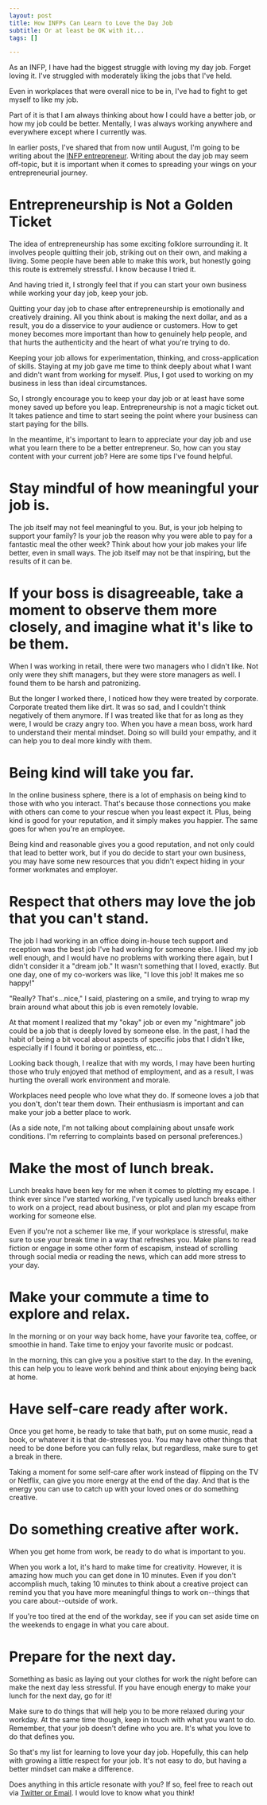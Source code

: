 ```yaml
---
layout: post
title: How INFPs Can Learn to Love the Day Job
subtitle: Or at least be OK with it...
tags: []

---
```

As an INFP, I have had the biggest struggle with loving my day job. Forget loving it. I've struggled with moderately liking the jobs that I've held.

Even in workplaces that were overall nice to be in, I've had to fight to get myself to like my job.

Part of it is that I am always thinking about how I could have a better job, or how my job could be better. Mentally, I was always working anywhere and everywhere except where I currently was.

In earlier posts, I've shared that from now until August, I'm going to be writing about the [INFP entrepreneur](https://arcadiapage.com/tags/#Season%201%20INFP%20Entrepreneur). Writing about the day job may seem off-topic, but it is important when it comes to spreading your wings on your entrepreneurial journey.

# Entrepreneurship is Not a Golden Ticket

The idea of entrepreneurship has some exciting folklore surrounding it. It involves people quitting their job, striking out on their own, and making a living. Some people have been able to make this work, but honestly going this route is extremely stressful. I know because I tried it.

And having tried it, I strongly feel that if you can start your own business while working your day job, keep your job.

Quitting your day job to chase after entrepreneurship is emotionally and creatively draining. All you think about is making the next dollar, and as a result, you do a disservice to your audience or customers. How to get money becomes more important than how to genuinely help people, and that hurts the authenticity and the heart of what you're trying to do.

Keeping your job allows for experimentation, thinking, and cross-application of skills. Staying at my job gave me time to think deeply about what I want and didn't want from working for myself. Plus, I got used to working on my business in less than ideal circumstances.

So, I strongly encourage you to keep your day job or at least have some money saved up before you leap. Entrepreneurship is not a magic ticket out. It takes patience and time to start seeing the point where your business can start paying for the bills.

In the meantime, it's important to learn to appreciate your day job and use what you learn there to be a better entrepreneur. So, how can you stay content with your current job? Here are some tips I've found helpful.

# Stay mindful of how meaningful your job is.

The job itself may not feel meaningful to you. But, is your job helping to support your family? Is your job the reason why you were able to pay for a fantastic meal the other week? Think about how your job makes your life better, even in small ways. The job itself may not be that inspiring, but the results of it can be.

# If your boss is disagreeable, take a moment to observe them more closely, and imagine what it's like to be them.

When I was working in retail, there were two managers who I didn't like. Not only were they shift managers, but they were store managers as well.  I found them to be harsh and patronizing.

But the longer I worked there, I noticed how they were treated by corporate. Corporate treated them like dirt. It was so sad, and I couldn't think negatively of them anymore. If I was treated like that for as long as they were, I would be crazy angry too. When you have a mean boss, work hard to understand their mental mindset. Doing so will build your empathy, and it can help you to deal more kindly with them.

# Being kind will take you far.

In the online business sphere, there is a lot of emphasis on being kind to those with who you interact. That's because those connections you make with others can come to your rescue when you least expect it. Plus, being kind is good for your reputation, and it simply makes you happier. The same goes for when you're an employee.

Being kind and reasonable gives you a good reputation, and not only could that lead to better work, but if you do decide to start your own business, you may have some new resources that you didn't expect hiding in your former workmates and employer.

# Respect that others may love the job that you can't stand.

The job I had working in an office doing in-house tech support and reception was the best job I've had working for someone else. I liked my job well enough, and I would have no problems with working there again, but I didn't consider it a "dream job." It wasn't something that I loved, exactly. But one day, one of my co-workers was like, "I love this job! It makes me so happy!"

"Really? That's...nice," I said, plastering on a smile, and trying to wrap my brain around what about this job is even remotely lovable.

At that moment I realized that my "okay" job or even my "nightmare" job could be a job that is deeply loved by someone else. In the past, I had the habit of being a bit vocal about aspects of specific jobs that I didn't like, especially if I found it boring or pointless, etc...

Looking back though, I realize that with my words, I may have been hurting those who truly enjoyed that method of employment, and as a result, I was hurting the overall work environment and morale.

Workplaces need people who love what they do. If someone loves a job that you don't, don't tear them down. Their enthusiasm is important and can make your job a better place to work.

(As a side note, I'm not talking about complaining about unsafe work conditions. I'm referring to complaints based on personal preferences.)

# Make the most of lunch break.

Lunch breaks have been key for me when it comes to plotting my escape. I think ever since I've started working, I've typically used lunch breaks either to work on a project, read about business, or plot and plan my escape from working for someone else.

Even if you're not a schemer like me, if your workplace is stressful, make sure to use your break time in a way that refreshes you. Make plans to read fiction or engage in some other form of escapism, instead of scrolling through social media or reading the news, which can add more stress to your day.

# Make your commute a time to explore and relax.

In the morning or on your way back home, have your favorite tea, coffee, or smoothie in hand.  Take time to enjoy your favorite music or podcast.

In the morning, this can give you a positive start to the day. In the evening, this can help you to leave work behind and think about enjoying being back at home.

# Have self-care ready after work.

Once you get home, be ready to take that bath, put on some music, read a book, or whatever it is that de-stresses you.  You may have other things that need to be done before you can fully relax, but regardless, make sure to get a break in there.

Taking a moment for some self-care after work instead of flipping on the TV or Netflix, can give you more energy at the end of the day. And that is the energy you can use to catch up with your loved ones or do something creative.

# Do something creative after work.

When you get home from work, be ready to do what is important to you.

When you work a lot, it's hard to make time for creativity. However, it is amazing how much you can get done in 10 minutes. Even if you don't accomplish much, taking 10 minutes to think about a creative project can remind you that you have more meaningful things to work on--things that you care about--outside of work.

If you're too tired at the end of the workday, see if you can set aside time on the weekends to engage in what you care about.

# Prepare for the next day.

Something as basic as laying out your clothes for work the night before can make the next day less stressful. If you have enough energy to make your lunch for the next day, go for it!

Make sure to do things that will help you to be more relaxed during your workday. At the same time though, keep in touch with what you want to do. Remember, that your job doesn't define who you are. It's what you love to do that defines you.

So that's my list for learning to love your day job. Hopefully, this can help with growing a little respect for your job. It's not easy to do, but having a better mindset can make a difference.

Does anything in this article resonate with you? If so, feel free to reach out via [Twitter or Email](https://arcadiapage.com/talk/). I would love to know what you think!